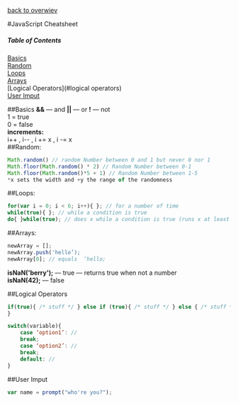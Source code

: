 [back to overwiev](/../..)

#JavaScript Cheatsheet

##### Table of Contents  
[Basics](#basics)  
[Random](#random)  
[Loops](#loops)  
[Arrays](#arrays)  
[Logical Operators](#logical operators)  
[User Imput](#user-imput)  

##Basics
**&&** –– and  **||** –– or  **!** –– not  
1 = true  
0 = false  
**increments:**  
i++ , i-- , i += x , i -= x  
##Random:
```javascript
Math.random() // random Number between 0 and 1 but never 0 nor 1
Math.floor(Math.random() * 2) // Random Number between 0-1
Math.floor(Math.random()*5 + 1) // Random Number between 1-5
*x sets the width and +y the range of the randomness
```

##Loops:
```javascript
for(var i = 0; i < 6; i++){ }; // for a number of time
while(true){ }; // while a condition is true
do{ }while(true); // does x while a condition is true (runs x at least once)
```

##Arrays:
```javascript
newArray = []; 
newArray.push('hello’); 
newArray[0]; // equals  ‘hello;
```

**isNaN('berry');** –– true –– returns true when not a number  
**isNaN(42);**  –– false  

##Logical Operators
```javascript
if(true){ /* stuff */ } else if (true){ /* stuff */ } else { /* stuff */ }
}
```
```javascript
switch(variable){
	case ‘option1’: //
	break;
	case ‘option2’: //
	break;
	default: //
}
```

##User Imput
```javascript
var name = prompt("who're you?");
```
